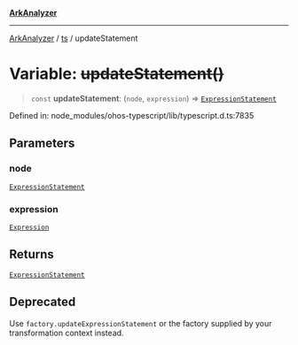 [**ArkAnalyzer**](../../../../README.md)

***

[ArkAnalyzer](../../../../globals.md) / [ts](../README.md) / updateStatement

# Variable: ~~updateStatement()~~

> `const` **updateStatement**: (`node`, `expression`) => [`ExpressionStatement`](../interfaces/ExpressionStatement.md)

Defined in: node\_modules/ohos-typescript/lib/typescript.d.ts:7835

## Parameters

### node

[`ExpressionStatement`](../interfaces/ExpressionStatement.md)

### expression

[`Expression`](../interfaces/Expression.md)

## Returns

[`ExpressionStatement`](../interfaces/ExpressionStatement.md)

## Deprecated

Use `factory.updateExpressionStatement` or the factory supplied by your transformation context instead.
